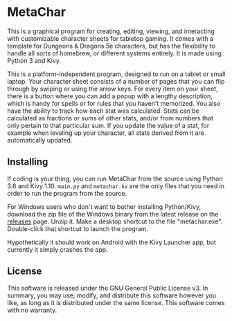 # MetaChar

This is a graphical program for creating, editing, viewing, and interacting with
customizable character sheets for tabletop gaming.  It comes with a template for
Dungeons & Dragons 5e characters, but has the flexibility to handle all sorts of
homebrew, or different systems entirely.  It is made using Python 3 and Kivy.

This is a platform-independent program, designed to run on a tablet or small 
laptop.  Your character sheet consists of a number of pages that you can flip
through by swiping or using the arrow keys.  For every item on your sheet, there
is a button where you can add a popup with a lengthy description, which is handy
for spells or for rules that you haven't memorized.  You also have the ability 
to track how each stat was calculated.  Stats can be calculated as fractions or
sums of other stats, and/or from numbers that only pertain to that particular sum.
If you update the value of a stat, for example when leveling up your character,
all stats derived from it are automatically updated.

## Installing

If coding is your thing, you can run MetaChar from the source using Python 3.6 and
Kivy 1.10.  `main.py` and `metachar.kv` are the only files that you need in order
to run the program from the source.

For Windows users who don't want to bother installing Python/Kivy, download the
zip file of the Windows binary from the latest release on the 
[releases](https://github.com/lvclark/MetaChar/releases) page.
Unzip it.  Make a desktop shortcut to the file "metachar.exe".  Double-click that
shortcut to launch the program.

Hypothetically it should work on Android with the Kivy Launcher app, but currently
it simply crashes the app.

## License

This software is released under the GNU General Public License v3.  In summary, you
may use, modify, and distribute this software however you like, as long as it is 
distributed under the same license.  This software comes with no warranty.
